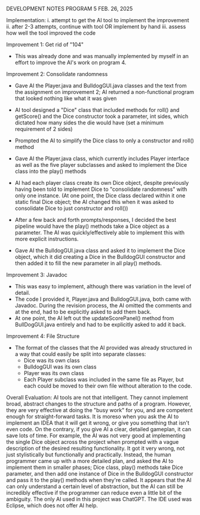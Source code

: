 DEVELOPMENT NOTES
PROGRAM 5
FEB. 26, 2025

Implementation:
i. attempt to get the AI tool to implement the improvement
ii. after 2-3 attempts, continue with tool OR implement by hand
iii. assess how well the tool improved the code

Improvement 1: Get rid of "104"
 - This was already done and was manually implemented by myself in an effort to improve the AI's work on program 4.

Improvement 2: Consolidate randomness
 - Gave AI the Player.java and BulldogGUI.java classes and the text from the assignment on improvement 2; AI returned a
   non-functional program that looked nothing like what it was given 
 
 - AI tool designed a "Dice" class that included methods for roll() and getScore() and the Dice constructor took a parameter, 
   int sides, which dictated how many sides the die would have (set a minimum requirement of 2 sides)
 - Prompted the AI to simplify the Dice class to only a constructor and roll() method
 
 - Gave AI the Player.java class, which currently includes Player interface as well as the five player subclasses and asked
   to implement the Dice class into the play() methods
 - AI had each player class create its own Dice object, despite previously having been told to implement Dice to "consolidate
   randomness" with only one instance. (At one point, the Dice class declared within it one static final Dice object; the AI
   changed this when it was asked to consolidate Dice to just constructor and roll())
 - After a few back and forth prompts/responses, I decided the best pipeline would have the play() methods take a Dice object 
   as a parameter. The AI was quickly/effectively able to implement this with more explicit instructions.
  
  - Gave AI the BulldogGUI.java class and asked it to implement the Dice object, which it did creating a Dice in the
    BulldogGUI constructor and then added it to fill the new parameter in all play() methods. 
    
Improvement 3: Javadoc
 - This was easy to implement, although there was variation in the level of detail.
 - The code I provided it, Player.java and BulldogGUI.java, both came with Javadoc. During the revision process, the AI
   omitted the comments and at the end, had to be explicitly asked to add them back.
 - At one point, the AI left out the updateScorePanel() method from BullDogGUI.java entirely and had to be explicitly asked
   to add it back.
   
Improvement 4: File Structure
 - The format of the classes that the AI provided was already structured in a way that could easily be split into separate
   classes:
    - Dice was its own class
    - BulldogGUI was its own class
    - Player was its own class
    - Each Player subclass was included in the same file as Player, but each could be moved to their own file without alteration
      to the code. 
      
Overall Evaluation:
 AI tools are not that intelligent. They cannot implement broad, abstract changes to the structure and paths of a program.
 However, they are very effective at doing the "busy work" for you, and are competent enough for straight-forward tasks.
 It is moreso when you ask the AI to implement an IDEA that it will get it wrong, or give you something that isn't even code.
 On the contrary, if you give AI a clear, detailed gameplan, it can save lots of time. 
 For example, the AI was not very good at implementing the single Dice object across the project when prompted with a vague
 description of the desired resulting functionality. It got it very wrong, not just stylistically but functionally and practically. 
 Instead, the human programmer came up with a more detailed plan, and asked the AI to implement them in smaller phases; 
 Dice class, play() methods take Dice parameter, and then add one instance of Dice in the BulldogGUI constructor and pass it to 
 the play() methods when they're called. 
 It appears that the AI can only understand a certain level of abstraction, but the AI can still be incredibly effective if the
 programmer can reduce even a little bit of the ambiguity. 
 The only AI used in this project was ChatGPT. The IDE used was Eclipse, which does not offer AI help.  
